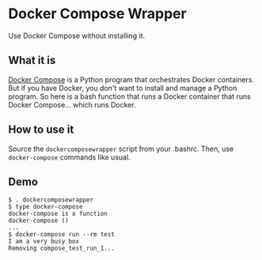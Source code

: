 # Docker Compose Wrapper

Use Docker Compose without installing it.

## What it is

[Docker Compose][1] is a Python program that orchestrates Docker containers. But if you have Docker, you don't want to install and manage a Python program. So here is a bash function that runs a Docker container that runs Docker Compose... which runs Docker.

## How to use it

Source the `dockercomposewrapper` script from your .bashrc. Then, use `docker-compose` commands like usual.

## Demo

    $ . dockercomposewrapper
    $ type docker-compose
    docker-compose is a function
    docker-compose ()
    ...
    $ docker-compose run --rm test
    I am a very busy box
    Removing compose_test_run_1...

[1]: http://docs.docker.com/compose/
